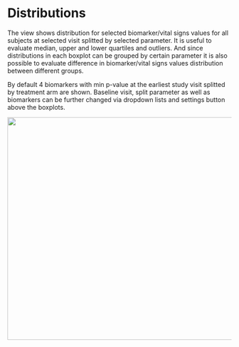 # Distributions

The view shows distribution for selected biomarker/vital signs values for all subjects at selected visit splitted by selected parameter. It is useful to evaluate median, upper and lower quartiles and outliers. And since distributions in each boxplot can be grouped by certain parameter it is also possible to evaluate difference in biomarker/vital signs values distribution between different groups.

By default 4 biomarkers with min p-value at the earliest study visit splitted by treatment arm are shown. Baseline visit, split parameter as well as biomarkers can be further changed via dropdown lists and settings button above the boxplots.

<img src="https://raw.githubusercontent.com/datagrok-ai/public/master/packages/ClinicalCase/img/biomarkers_dist.gif" height="500" width='800'/>
